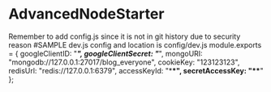 # AdvancedNodeStarter

Remember to add config.js since it is not in git history due to security reason
#SAMPLE dev.js config and location is config/dev.js
module.exports = {
googleClientID:
"**_",
googleClientSecret: "_**",
mongoURI: "mongodb://127.0.0.1:27017/blog_everyone",
cookieKey: "123123123",
redisUrl: "redis://127.0.0.1:6379",
accessKeyId: "\***\*",
secretAccessKey: "\*\***"
};
